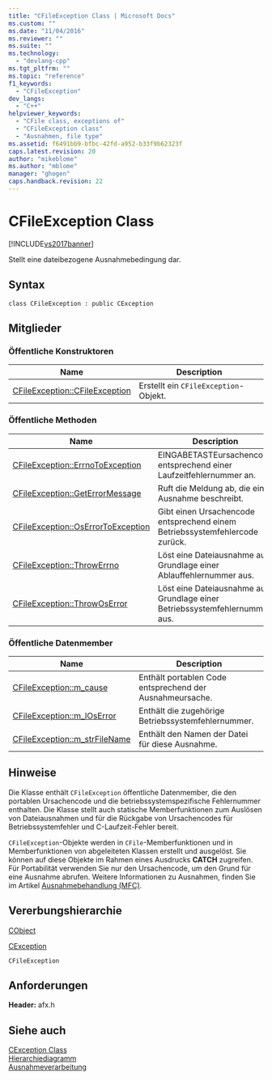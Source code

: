 ```yaml
---
title: "CFileException Class | Microsoft Docs"
ms.custom: ""
ms.date: "11/04/2016"
ms.reviewer: ""
ms.suite: ""
ms.technology: 
  - "devlang-cpp"
ms.tgt_pltfrm: ""
ms.topic: "reference"
f1_keywords: 
  - "CFileException"
dev_langs: 
  - "C++"
helpviewer_keywords: 
  - "CFile class, exceptions of"
  - "CFileException class"
  - "Ausnahmen, file type"
ms.assetid: f6491bb9-bfbc-42fd-a952-b33f9b62323f
caps.latest.revision: 20
author: "mikeblome"
ms.author: "mblome"
manager: "ghogen"
caps.handback.revision: 22
---
```

# CFileException Class
[!INCLUDE[vs2017banner](../../assembler/inline/includes/vs2017banner.md)]

Stellt eine dateibezogene Ausnahmebedingung dar.  
  
## Syntax  
  
```  
class CFileException : public CException  
```  
  
## Mitglieder  
  
### Öffentliche Konstruktoren  
  
|Name|Description|  
|----------|-----------------|  
|[CFileException::CFileException](../Topic/CFileException::CFileException.md)|Erstellt ein `CFileException`\-Objekt.|  
  
### Öffentliche Methoden  
  
|Name|Description|  
|----------|-----------------|  
|[CFileException::ErrnoToException](../Topic/CFileException::ErrnoToException.md)|EINGABETASTEursachencode entsprechend einer Laufzeitfehlernummer an.|  
|[CFileException::GetErrorMessage](../Topic/CFileException::GetErrorMessage.md)|Ruft die Meldung ab, die eine Ausnahme beschreibt.|  
|[CFileException::OsErrorToException](../Topic/CFileException::OsErrorToException.md)|Gibt einen Ursachencode entsprechend einem Betriebssystemfehlercode zurück.|  
|[CFileException::ThrowErrno](../Topic/CFileException::ThrowErrno.md)|Löst eine Dateiausnahme auf Grundlage einer Ablauffehlernummer aus.|  
|[CFileException::ThrowOsError](../Topic/CFileException::ThrowOsError.md)|Löst eine Dateiausnahme auf Grundlage einer Betriebssystemfehlernummer aus.|  
  
### Öffentliche Datenmember  
  
|Name|Description|  
|----------|-----------------|  
|[CFileException::m\_cause](../Topic/CFileException::m_cause.md)|Enthält portablen Code entsprechend der Ausnahmeursache.|  
|[CFileException::m\_lOsError](../Topic/CFileException::m_lOsError.md)|Enthält die zugehörige Betriebssystemfehlernummer.|  
|[CFileException::m\_strFileName](../Topic/CFileException::m_strFileName.md)|Enthält den Namen der Datei für diese Ausnahme.|  
  
## Hinweise  
 Die Klasse enthält `CFileException` öffentliche Datenmember, die den portablen Ursachencode und die betriebssystemspezifische Fehlernummer enthalten.  Die Klasse stellt auch statische Memberfunktionen zum Auslösen von Dateiausnahmen und für die Rückgabe von Ursachencodes für Betriebssystemfehler und C\-Laufzeit\-Fehler bereit.  
  
 `CFileException`\-Objekte werden in `CFile`\-Memberfunktionen und in Memberfunktionen von abgeleiteten Klassen erstellt und ausgelöst.  Sie können auf diese Objekte im Rahmen eines Ausdrucks **CATCH** zugreifen.  Für Portabilität verwenden Sie nur den Ursachencode, um den Grund für eine Ausnahme abrufen.  Weitere Informationen zu Ausnahmen, finden Sie im Artikel [Ausnahmebehandlung \(MFC\)](../../mfc/exception-handling-in-mfc.md).  
  
## Vererbungshierarchie  
 [CObject](../../mfc/reference/cobject-class.md)  
  
 [CException](../../mfc/reference/cexception-class.md)  
  
 `CFileException`  
  
## Anforderungen  
 **Header:**  afx.h  
  
## Siehe auch  
 [CException Class](../../mfc/reference/cexception-class.md)   
 [Hierarchiediagramm](../../mfc/hierarchy-chart.md)   
 [Ausnahmeverarbeitung](../../mfc/reference/exception-processing.md)